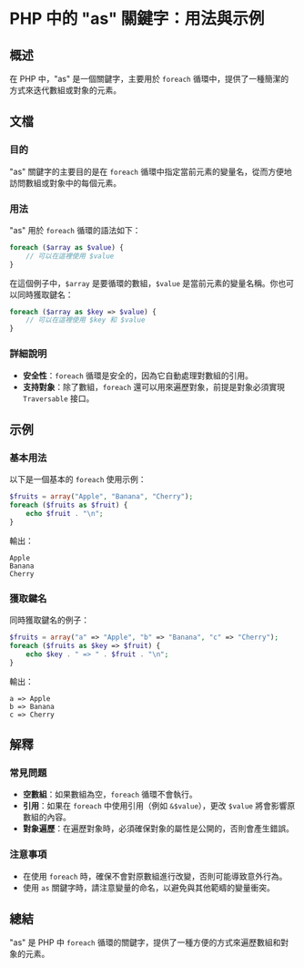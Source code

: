 <!--
Meta Description: # PHP 中的 "as" 關鍵字：用法與示例 ## 概述 在 PHP 中，"as" 是一個關鍵字，主要用於 `foreach` 循環中，提供了一種簡潔的方式來迭代數組或對象的元素。 ## 文檔 ### 目的 "as" 關鍵字的主要目的是在 `foreach` 循環中指定當前元素的變量名，從而方便地...
Meta Keywords: foreach, php, value, array, key
-->

# PHP 中的 "as" 關鍵字：用法與示例

## 概述
在 PHP 中，"as" 是一個關鍵字，主要用於 `foreach` 循環中，提供了一種簡潔的方式來迭代數組或對象的元素。

## 文檔
### 目的
"as" 關鍵字的主要目的是在 `foreach` 循環中指定當前元素的變量名，從而方便地訪問數組或對象中的每個元素。

### 用法
"as" 用於 `foreach` 循環的語法如下：
```php
foreach ($array as $value) {
    // 可以在這裡使用 $value
}
```
在這個例子中，`$array` 是要循環的數組，`$value` 是當前元素的變量名稱。你也可以同時獲取鍵名：
```php
foreach ($array as $key => $value) {
    // 可以在這裡使用 $key 和 $value
}
```

### 詳細說明
- **安全性**：`foreach` 循環是安全的，因為它自動處理對數組的引用。
- **支持對象**：除了數組，`foreach` 還可以用來遍歷對象，前提是對象必須實現 `Traversable` 接口。

## 示例
### 基本用法
以下是一個基本的 `foreach` 使用示例：
```php
$fruits = array("Apple", "Banana", "Cherry");
foreach ($fruits as $fruit) {
    echo $fruit . "\n";
}
```
輸出：
```
Apple
Banana
Cherry
```

### 獲取鍵名
同時獲取鍵名的例子：
```php
$fruits = array("a" => "Apple", "b" => "Banana", "c" => "Cherry");
foreach ($fruits as $key => $fruit) {
    echo $key . " => " . $fruit . "\n";
}
```
輸出：
```
a => Apple
b => Banana
c => Cherry
```

## 解釋
### 常見問題
- **空數組**：如果數組為空，`foreach` 循環不會執行。
- **引用**：如果在 `foreach` 中使用引用（例如 `&$value`），更改 `$value` 將會影響原數組的內容。
- **對象遍歷**：在遍歷對象時，必須確保對象的屬性是公開的，否則會產生錯誤。

### 注意事項
- 在使用 `foreach` 時，確保不會對原數組進行改變，否則可能導致意外行為。
- 使用 `as` 關鍵字時，請注意變量的命名，以避免與其他範疇的變量衝突。

## 總結
"as" 是 PHP 中 `foreach` 循環的關鍵字，提供了一種方便的方式來遍歷數組和對象的元素。